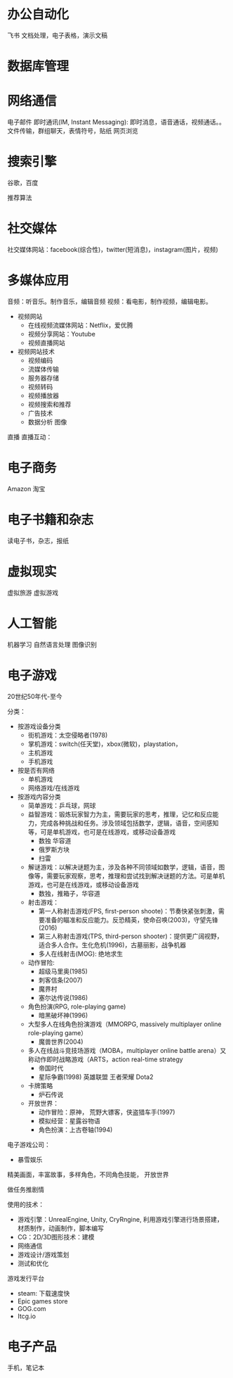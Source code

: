 
# 办公自动化

飞书
文档处理，电子表格，演示文稿
# 数据库管理
# 网络通信
电子邮件
即时通讯(IM, Instant Messaging): 即时消息，语音通话，视频通话。。文件传输，群组聊天，表情符号，贴纸
网页浏览

# 搜索引擎
谷歌，百度

推荐算法
# 社交媒体
社交媒体网站：facebook(综合性)，twitter(短消息)，instagram(图片，视频)
# 多媒体应用
音频：听音乐。制作音乐，编辑音频
视频：看电影，制作视频，编辑电影。
* 视频网站
	* 在线视频流媒体网站：Netflix，爱优腾
	* 视频分享网站：Youtube
	* 视频直播网站
* 视频网站技术
	* 视频编码
	* 流媒体传输
	* 服务器存储
	* 视频转码
	* 视频播放器
	* 视频搜索和推荐
	* 广告技术
	* 数据分析
图像

直播
直播互动：
# 电子商务
Amazon
淘宝
# 电子书籍和杂志
读电子书，杂志，报纸

# 虚拟现实
虚拟旅游
虚拟游戏
# 人工智能
机器学习
自然语言处理
图像识别

# 电子游戏
20世纪50年代-至今

分类：
* 按游戏设备分类
	* 街机游戏：太空侵略者(1978)
	* 掌机游戏：switch(任天堂)，xbox(微软)，playstation，
	* 主机游戏
	* 手机游戏
* 按是否有网络
	* 单机游戏
	* 网络游戏/在线游戏
* 按游戏内容分类 
	* 简单游戏：乒乓球，网球
	* 益智游戏：锻炼玩家智力为主，需要玩家的思考，推理，记忆和反应能力，完成各种挑战和任务。涉及领域包括数学，逻辑，语音，空间感知等，可是单机游戏，也可是在线游戏，或移动设备游戏
		* 数独 华容道
		* 俄罗斯方块
		* 扫雷
	* 解谜游戏：以解决谜题为主，涉及各种不同领域如数学，逻辑，语音，图像等，需要玩家观察，思考，推理和尝试找到解决谜题的方法。可是单机游戏，也可是在线游戏，或移动设备游戏
		* 数独，推箱子，华容道
	* 射击游戏：
		* 第一人称射击游戏(FPS, first-person shoote)：节奏快紧张刺激，需要准备的瞄准和反应能力。反恐精英，使命召唤(2003)，守望先锋(2016) 
		* 第三人称射击游戏(TPS, third-person shooter)：提供更广阔视野，适合多人合作。生化危机(1996)，古墓丽影，战争机器
		* 多人在线射击(MOG): 绝地求生
	* 动作冒险:
		* 超级马里奥(1985)
		* 刺客信条(2007)
		* 魔界村
		* 塞尔达传说(1986)
	* 角色扮演(RPG, role-playing game)
		* 暗黑破坏神(1996)
	* 大型多人在线角色扮演游戏（MMORPG, massively multiplayer online role-playing game）
		* 魔兽世界(2004)
	* 多人在线战斗竞技场游戏（MOBA，multiplayer online battle arena）又称动作即时战略游戏（ARTS，action real-time strategy
		* 帝国时代
		* 星际争霸(1998) 英雄联盟 王者荣耀 Dota2
	* 卡牌策略
		* 炉石传说
	* 开放世界：
		* 动作冒险：原神， 荒野大镖客，侠盗猎车手(1997)
		* 模拟经营：星露谷物语
		* 角色扮演：上古卷轴(1994)

电子游戏公司：
* 暴雪娱乐

精美画面，丰富故事，多样角色，不同角色技能，
开放世界

做任务推剧情

使用的技术：
* 游戏引擎：UnrealEngine, Unity, CryRngine, 利用游戏引擎进行场景搭建，材质制作，动画制作，脚本编写
* CG：2D/3D图形技术：建模
* 网络通信
* 游戏设计/游戏策划
* 测试和优化

游戏发行平台
* steam: 下载速度快
* Epic games store
* GOG.com
* Itcg.io
# 电子产品
手机，笔记本